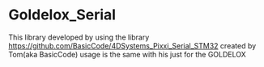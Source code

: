 # Goldelox_Serial

This library developed by using the library 
https://github.com/BasicCode/4DSystems_Pixxi_Serial_STM32
created by Tom(aka BasicCode) usage is the same with his just for the GOLDELOX
